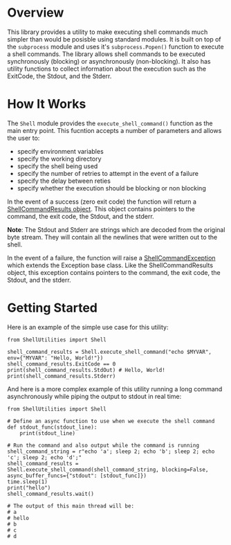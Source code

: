 # Overview
This library provides a utility to make executing shell commands much simpler than would be posisble using standard modules. It is built on top of the `subprocess` module and uses it's `subprocess.Popen()` function to execute a shell commands. The library allows shell commands to be executed synchronously (blocking) or asynchronously (non-blocking). It also has utility functions to collect information about the execution such as the ExitCode, the Stdout, and the Stderr.

# How It Works

The `Shell` module provides the `execute_shell_command()` function as the main entry point. This fucntion accepts a number of parameters and allows the user to:
- specify environment variables
- specify the working directory
- specify the shell being used
- specify the number of retries to attempt in the event of a failure
- specify the delay between reties
- specify whether the execution should be blocking or non blocking

In the event of a success (zero exit code) the function will return a [ShellCommandResults object](src/ShellUtilities/ShellCommandResults.py). This object contains pointers to the command, the exit code, the Stdout, and the stderr.

**Note**: The Stdout and Stderr are strings which are decoded from the original byte stream. They will contain all the newlines that were written out to the shell.

In the event of a failure, the function will raise a [ShellCommandException](src/ShellUtilities/ShellCommandException.py) which extends the Exception base class. Like the ShellCommandResults object, this exception contains pointers to the command, the exit code, the Stdout, and the stderr.

# Getting Started

Here is an example of the simple use case for this utility:

```
from ShellUtilities import Shell

shell_command_results = Shell.execute_shell_command("echo $MYVAR", env={"MYVAR": "Hello, World!"})
shell_command_results.ExitCode == 0
print(shell_command_results.StdOut) # Hello, World!
print(shell_command_results.Stderr)
```

And here is a more complex example of this utility running a long command asynchronously while piping the output to stdout in real time:

```
from ShellUtilities import Shell

# Define an async function to use when we execute the shell command
def stdout_func(stdout_line):
    print(stdout_line)
    
# Run the command and also output while the command is running
shell_command_string = r"echo 'a'; sleep 2; echo 'b'; sleep 2; echo 'c'; sleep 2; echo 'd';"
shell_command_results = Shell.execute_shell_command(shell_command_string, blocking=False, async_buffer_funcs={"stdout": [stdout_func]})
time.sleep(1)
print("hello")
shell_command_results.wait()

# The output of this main thread will be:
# a
# hello
# b
# c
# d
```